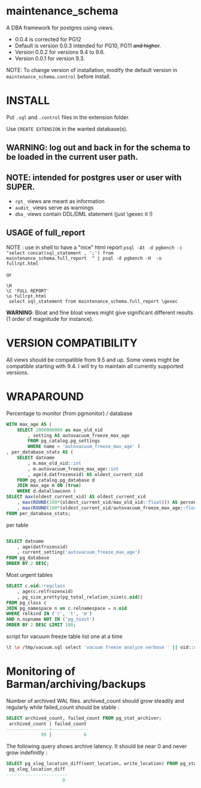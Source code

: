 # maintenance_schema

A DBA framework for postgres using views. 

* 0.0.4 is corrected for PG12
* Default is version 0.0.3 intended for PG10, PG11 ~~and higher~~. 
* Version 0.0.2 for versions 9.4 to 9.6.
* Version 0.0.1 for version 9.3.

NOTE: To change version of installation, modify the default version in `maintenance_schema.control` before install.

# INSTALL

Put `.sql` and `.control` files in the extension folder.

Use `CREATE EXTENSION` in the wanted database(s).

## **WARNING**: log out and back in for the schema to be loaded in the current user path.

## **NOTE**: intended for postgres user or user with SUPER.

* `rpt_` views are meant as information 
* `audit_` views serve as warnings 
* `dba_` views contain DDL/DML statement (just \gexec it !)

## USAGE of full_report 
NOTE : use in shell to have a "nice" html report
`psql -At -d pgbench -c "select concat(sql_statement , ';') from maintenance_schema.full_report  " | psql -d pgbench -H  -o fullrpt.html`

or

~~~
\H
\C 'FULL REPORT'
\o fullrpt.html
 select sql_statement from maintenance_schema.full_report \gexec
~~~

**WARNING**:
Bloat and fine bloat views might give significant different results (1 order of magnitude for instance). 




VERSION COMPATIBILITY
=====================

All views should be compatible from 9.5 and up.
Some views might be compatible starting with 9.4.
I will try to maintain all currently supported versions.


WRAPAROUND 
========================

Percentage to monitor (from pgmonitor) / database
~~~~sql
WITH max_age AS ( 
    SELECT 2000000000 as max_old_xid
        , setting AS autovacuum_freeze_max_age 
        FROM pg_catalog.pg_settings 
        WHERE name = 'autovacuum_freeze_max_age' )
, per_database_stats AS ( 
    SELECT datname
        , m.max_old_xid::int
        , m.autovacuum_freeze_max_age::int
        , age(d.datfrozenxid) AS oldest_current_xid 
    FROM pg_catalog.pg_database d 
    JOIN max_age m ON (true) 
    WHERE d.datallowconn ) 
SELECT max(oldest_current_xid) AS oldest_current_xid
    , max(ROUND(100*(oldest_current_xid/max_old_xid::float))) AS percent_towards_wraparound
    , max(ROUND(100*(oldest_current_xid/autovacuum_freeze_max_age::float))) AS percent_towards_emergency_autovac 
FROM per_database_stats;
~~~~

per table 
~~~~sql 

SELECT datname
    , age(datfrozenxid)
    , current_setting('autovacuum_freeze_max_age') 
FROM pg_database 
ORDER BY 2 DESC;
~~~~

Most urgent tables 
~~~~sql
SELECT c.oid::regclass
    , age(c.relfrozenxid)
    , pg_size_pretty(pg_total_relation_size(c.oid)) 
FROM pg_class c
JOIN pg_namespace n on c.relnamespace = n.oid
WHERE relkind IN ('r', 't', 'm') 
AND n.nspname NOT IN ('pg_toast')
ORDER BY 2 DESC LIMIT 100;
~~~~

script for vacuum freeze table list one at a time 

~~~~sh
\t \o /tmp/vacuum.sql select 'vacuum freeze analyze verbose ' || oid::regclass || ';' from pg_class where relkind in ('r', 't', 'm') order by age(relfrozenxid) desc limit 100; \o \t \set ECHO all \i /tmp/vacuum.sql
~~~~


Monitoring of Barman/archiving/backups
=======================================

Number of archived WAL files. archived_count should grow steadily and regularly while failed_count should be stable :  
~~~~sql
SELECT archived_count, failed_count FROM pg_stat_archiver;
 archived_count | failed_count
----------------+--------------
             99 |            6
~~~~

The following query shows archive latency. It should be near 0 and never grow indefinitly :
~~~~sql
SELECT pg_xlog_location_diff(sent_location, write_location) FROM pg_stat_replication WHERE application_name='barman_receive_wal';
 pg_xlog_location_diff
-----------------------
                     0
 ~~~~
